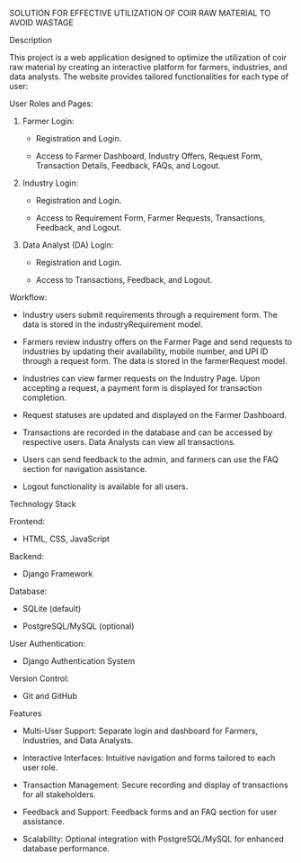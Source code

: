 SOLUTION FOR EFFECTIVE UTILIZATION OF COIR RAW MATERIAL TO AVOID WASTAGE

Description

This project is a web application designed to optimize the utilization of coir raw material by creating an interactive platform for farmers, industries, and data analysts. The website provides tailored functionalities for each type of user:

User Roles and Pages:

1. Farmer Login:

   - Registration and Login.

   - Access to Farmer Dashboard, Industry Offers, Request Form, Transaction Details, Feedback, FAQs, and Logout.

2. Industry Login:

   - Registration and Login.

   - Access to Requirement Form, Farmer Requests, Transactions, Feedback, and Logout.

3. Data Analyst (DA) Login:

   - Registration and Login.

   - Access to Transactions, Feedback, and Logout.

Workflow:

   - Industry users submit requirements through a requirement form. The data is stored in the industryRequirement model.

   - Farmers review industry offers on the Farmer Page and send requests to industries by updating their availability, mobile number, and UPI ID through a request form. The data is stored in the farmerRequest model.

   - Industries can view farmer requests on the Industry Page. Upon accepting a request, a payment form is displayed for transaction completion.

   - Request statuses are updated and displayed on the Farmer Dashboard.

   - Transactions are recorded in the database and can be accessed by respective users. Data Analysts can view all transactions.

   - Users can send feedback to the admin, and farmers can use the FAQ section for navigation assistance.

   - Logout functionality is available for all users.

Technology Stack

Frontend:

 - HTML, CSS, JavaScript

Backend:

 - Django Framework

Database:

 - SQLite (default)

 - PostgreSQL/MySQL (optional)

User Authentication:

 - Django Authentication System

Version Control:

 - Git and GitHub

Features

 - Multi-User Support: Separate login and dashboard for Farmers, Industries, and Data Analysts.

 - Interactive Interfaces: Intuitive navigation and forms tailored to each user role.

 - Transaction Management: Secure recording and display of transactions for all stakeholders.

 - Feedback and Support: Feedback forms and an FAQ section for user assistance.

 - Scalability: Optional integration with PostgreSQL/MySQL for enhanced database performance.
